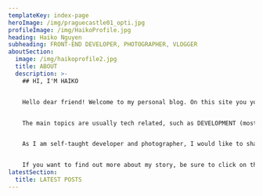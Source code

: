 ```yaml
---
templateKey: index-page
heroImage: /img/praguecastle01_opti.jpg
profileImage: /img/HaikoProfile.jpg
heading: Haiko Nguyen
subheading: FRONT-END DEVELOPER, PHOTOGRAPHER, VLOGGER
aboutSection:
  image: /img/haikoprofile2.jpg
  title: ABOUT
  description: >-
    ## HI, I'M HAIKO


    Hello dear friend! Welcome to my personal blog. On this site you you can find my latest post primarly about things that are dearest to my heart.


    The main topics are usually tech related, such as DEVELOPMENT (mostly Web, because I'm a web-developer), PHOTOGRAPHY, TRAVEL, VLOGS, GAMING and my personal stories.


    As I am self-taught developer and photographer, I would like to share throughout my writings my personal experience, and maybe inspire more people to learn in our SUPER FAST PACE WORLD :-).


    If you want to find out more about my story, be sure to click on the button below.
latestSection:
  title: LATEST POSTS
---
```

